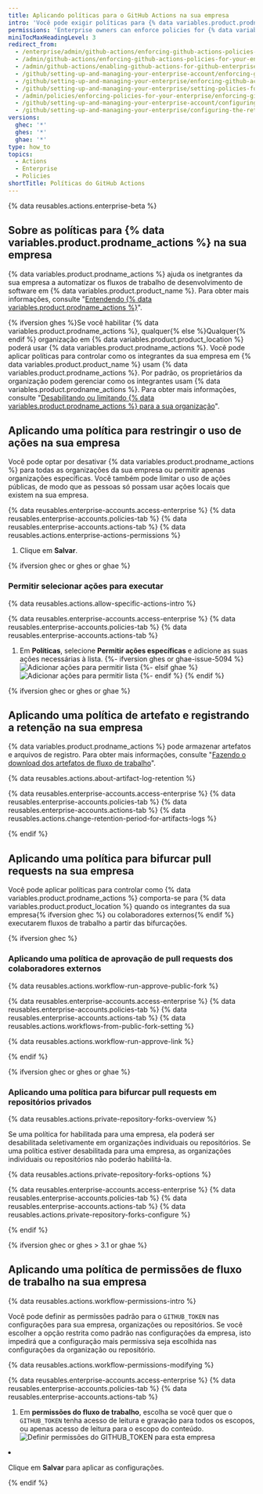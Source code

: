 ```yaml
---
title: Aplicando políticas para o GitHub Actions na sua empresa
intro: 'Você pode exigir políticas para {% data variables.product.prodname_actions %} dentro das organizações de sua empresa ou permitir que as políticas sejam definidas em cada organização.'
permissions: 'Enterprise owners can enforce policies for {% data variables.product.prodname_actions %} in an enterprise.'
miniTocMaxHeadingLevel: 3
redirect_from:
  - /enterprise/admin/github-actions/enforcing-github-actions-policies-for-your-enterprise
  - /admin/github-actions/enforcing-github-actions-policies-for-your-enterprise
  - /admin/github-actions/enabling-github-actions-for-github-enterprise-server/enforcing-github-actions-policies-for-your-enterprise
  - /github/setting-up-and-managing-your-enterprise-account/enforcing-github-actions-policies-in-your-enterprise-account
  - /github/setting-up-and-managing-your-enterprise/enforcing-github-actions-policies-in-your-enterprise-account
  - /github/setting-up-and-managing-your-enterprise/setting-policies-for-organizations-in-your-enterprise-account/enforcing-github-actions-policies-in-your-enterprise-account
  - /admin/policies/enforcing-policies-for-your-enterprise/enforcing-github-actions-policies-for-your-enterprise
  - /github/setting-up-and-managing-your-enterprise-account/configuring-the-retention-period-for-github-actions-artifacts-and-logs-in-your-enterprise-account
  - /github/setting-up-and-managing-your-enterprise/configuring-the-retention-period-for-github-actions-artifacts-and-logs-in-your-enterprise-account
versions:
  ghec: '*'
  ghes: '*'
  ghae: '*'
type: how_to
topics:
  - Actions
  - Enterprise
  - Policies
shortTitle: Políticas do GitHub Actions
---
```


{% data reusables.actions.enterprise-beta %}

## Sobre as políticas para {% data variables.product.prodname_actions %} na sua empresa

{% data variables.product.prodname_actions %} ajuda os inetgrantes da sua empresa a automatizar os fluxos de trabalho de desenvolvimento de software em {% data variables.product.product_name %}. Para obter mais informações, consulte "[Entendendo {% data variables.product.prodname_actions %}](/actions/learn-github-actions/understanding-github-actions)".

{% ifversion ghes %}Se você habilitar {% data variables.product.prodname_actions %}, qualquer{% else %}Qualquer{% endif %} organização em {% data variables.product.product_location %} poderá usar {% data variables.product.prodname_actions %}. Você pode aplicar políticas para controlar como os integrantes da sua empresa em {% data variables.product.product_name %} usam {% data variables.product.prodname_actions %}. Por padrão, os proprietários da organização podem gerenciar como os integrantes usam {% data variables.product.prodname_actions %}. Para obter mais informações, consulte "[Desabilitando ou limitando {% data variables.product.prodname_actions %} para a sua organização](/organizations/managing-organization-settings/disabling-or-limiting-github-actions-for-your-organization)".

## Aplicando uma política para restringir o uso de ações na sua empresa

Você pode optar por desativar {% data variables.product.prodname_actions %} para todas as organizações da sua empresa ou permitir apenas organizações específicas. Você também pode limitar o uso de ações públicas, de modo que as pessoas só possam usar ações locais que existem na sua empresa.

{% data reusables.enterprise-accounts.access-enterprise %}
{% data reusables.enterprise-accounts.policies-tab %}
{% data reusables.enterprise-accounts.actions-tab %}
{% data reusables.actions.enterprise-actions-permissions %}
1. Clique em **Salvar**.

{% ifversion ghec or ghes or ghae %}

### Permitir selecionar ações para executar

{% data reusables.actions.allow-specific-actions-intro %}

{% data reusables.enterprise-accounts.access-enterprise %}
{% data reusables.enterprise-accounts.policies-tab %}
{% data reusables.enterprise-accounts.actions-tab %}
1. Em **Políticas**, selecione **Permitir ações específicas** e adicione as suas ações necessárias à lista.
   {%- ifversion ghes or ghae-issue-5094 %}
   ![Adicionar ações para permitir lista](/assets/images/help/organizations/enterprise-actions-policy-allow-list.png)
   {%- elsif ghae %}
   ![Adicionar ações para permitir lista](/assets/images/enterprise/github-ae/enterprise-actions-policy-allow-list.png)
   {%- endif %}
{% endif %}

{% ifversion ghec or ghes or ghae %}

## Aplicando uma política de artefato e registrando a retenção na sua empresa

{% data variables.product.prodname_actions %} pode armazenar artefatos e arquivos de registro. Para obter mais informações, consulte "[Fazendo o download dos artefatos de fluxo de trabalho](/actions/managing-workflow-runs/downloading-workflow-artifacts)".

{% data reusables.actions.about-artifact-log-retention %}

{% data reusables.enterprise-accounts.access-enterprise %}
{% data reusables.enterprise-accounts.policies-tab %}
{% data reusables.enterprise-accounts.actions-tab %}
{% data reusables.actions.change-retention-period-for-artifacts-logs  %}

{% endif %}

## Aplicando uma política para bifurcar pull requests na sua empresa

Você pode aplicar políticas para controlar como {% data variables.product.prodname_actions %} comporta-se para {% data variables.product.product_location %} quando os integrantes da sua empresa{% ifversion ghec %} ou colaboradores externos{% endif %} executarem fluxos de trabalho a partir das bifurcações.

{% ifversion ghec %}

### Aplicando uma política de aprovação de pull requests dos colaboradores externos

{% data reusables.actions.workflow-run-approve-public-fork %}

{% data reusables.enterprise-accounts.access-enterprise %}
{% data reusables.enterprise-accounts.policies-tab %}
{% data reusables.enterprise-accounts.actions-tab %}
{% data reusables.actions.workflows-from-public-fork-setting %}

{% data reusables.actions.workflow-run-approve-link %}

{% endif %}

{% ifversion ghec or ghes or ghae %}

### Aplicando uma política para bifurcar pull requests em repositórios privados

{% data reusables.actions.private-repository-forks-overview %}

Se uma política for habilitada para uma empresa, ela poderá ser desabilitada seletivamente em organizações individuais ou repositórios. Se uma política estiver desabilitada para uma empresa, as organizações individuais ou repositórios não poderão habilitá-la.

{% data reusables.actions.private-repository-forks-options %}

{% data reusables.enterprise-accounts.access-enterprise %}
{% data reusables.enterprise-accounts.policies-tab %}
{% data reusables.enterprise-accounts.actions-tab %}
{% data reusables.actions.private-repository-forks-configure %}

{% endif %}

{% ifversion ghec or ghes > 3.1 or ghae %}

## Aplicando uma política de permissões de fluxo de trabalho na sua empresa

{% data reusables.actions.workflow-permissions-intro %}

Você pode definir as permissões padrão para o `GITHUB_TOKEN` nas configurações para sua empresa, organizações ou repositórios. Se você escolher a opção restrita como padrão nas configurações da empresa, isto impedirá que a configuração mais permissiva seja escolhida nas configurações da organização ou repositório.

{% data reusables.actions.workflow-permissions-modifying %}

{% data reusables.enterprise-accounts.access-enterprise %}
{% data reusables.enterprise-accounts.policies-tab %}
{% data reusables.enterprise-accounts.actions-tab %}
1. Em **permissões do fluxo de trabalho**, escolha se você quer que o `GITHUB_TOKEN` tenha acesso de leitura e gravação para todos os escopos, ou apenas acesso de leitura para o escopo do </code>conteúdo.
<img src="/assets/images/help/settings/actions-workflow-permissions-enterprise.png" alt="Definir permissões do GITHUB_TOKEN para esta empresa" /></p></li>
<li><p spaces-before="0">Clique em <strong x-id="1">Salvar</strong> para aplicar as configurações.</p></li>
</ol>

<p spaces-before="0">{% endif %}</p>
